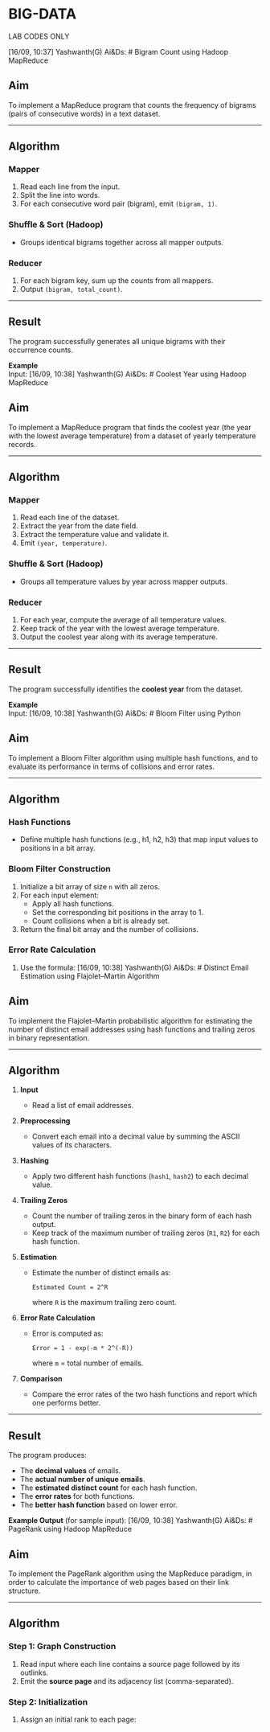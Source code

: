 # BIG-DATA
LAB CODES ONLY

[16/09, 10:37] Yashwanth(G) Ai&Ds: # Bigram Count using Hadoop MapReduce

## Aim
To implement a MapReduce program that counts the frequency of bigrams (pairs of consecutive words) in a text dataset.

---

## Algorithm

### Mapper
1. Read each line from the input.
2. Split the line into words.
3. For each consecutive word pair (bigram), emit `(bigram, 1)`.

### Shuffle & Sort (Hadoop)
- Groups identical bigrams together across all mapper outputs.

### Reducer
1. For each bigram key, sum up the counts from all mappers.
2. Output `(bigram, total_count)`.

---

## Result
The program successfully generates all unique bigrams with their occurrence counts.  

**Example**  
Input:
[16/09, 10:38] Yashwanth(G) Ai&Ds: # Coolest Year using Hadoop MapReduce

## Aim
To implement a MapReduce program that finds the coolest year (the year with the lowest average temperature) from a dataset of yearly temperature records.

---

## Algorithm

### Mapper
1. Read each line of the dataset.
2. Extract the year from the date field.
3. Extract the temperature value and validate it.
4. Emit `(year, temperature)`.

### Shuffle & Sort (Hadoop)
- Groups all temperature values by year across mapper outputs.

### Reducer
1. For each year, compute the average of all temperature values.
2. Keep track of the year with the lowest average temperature.
3. Output the coolest year along with its average temperature.

---

## Result
The program successfully identifies the **coolest year** from the dataset.  

**Example**  
Input:
[16/09, 10:38] Yashwanth(G) Ai&Ds: # Bloom Filter using Python

## Aim
To implement a Bloom Filter algorithm using multiple hash functions, and to evaluate its performance in terms of collisions and error rates.

---

## Algorithm

### Hash Functions
- Define multiple hash functions (e.g., h1, h2, h3) that map input values to positions in a bit array.

### Bloom Filter Construction
1. Initialize a bit array of size `n` with all zeros.
2. For each input element:
   - Apply all hash functions.
   - Set the corresponding bit positions in the array to 1.
   - Count collisions when a bit is already set.
3. Return the final bit array and the number of collisions.

### Error Rate Calculation
1. Use the formula:
[16/09, 10:38] Yashwanth(G) Ai&Ds: # Distinct Email Estimation using Flajolet–Martin Algorithm

## Aim
To implement the Flajolet–Martin probabilistic algorithm for estimating the number of distinct email addresses using hash functions and trailing zeros in binary representation.

---

## Algorithm

1. **Input**  
   - Read a list of email addresses.

2. **Preprocessing**  
   - Convert each email into a decimal value by summing the ASCII values of its characters.

3. **Hashing**  
   - Apply two different hash functions (`hash1`, `hash2`) to each decimal value.

4. **Trailing Zeros**  
   - Count the number of trailing zeros in the binary form of each hash output.  
   - Keep track of the maximum number of trailing zeros (`R1`, `R2`) for each hash function.

5. **Estimation**  
   - Estimate the number of distinct emails as:  
     ```
     Estimated Count = 2^R
     ```
     where `R` is the maximum trailing zero count.

6. **Error Rate Calculation**  
   - Error is computed as:  
     ```
     Error = 1 - exp(-m * 2^(-R))
     ```
     where `m` = total number of emails.

7. **Comparison**  
   - Compare the error rates of the two hash functions and report which one performs better.

---

## Result
The program produces:  
- The **decimal values** of emails.  
- The **actual number of unique emails**.  
- The **estimated distinct count** for each hash function.  
- The **error rates** for both functions.  
- The **better hash function** based on lower error.

**Example Output** (for sample input):
[16/09, 10:38] Yashwanth(G) Ai&Ds: # PageRank using Hadoop MapReduce

## Aim
To implement the PageRank algorithm using the MapReduce paradigm, in order to calculate the importance of web pages based on their link structure.

---

## Algorithm

### Step 1: Graph Construction
1. Read input where each line contains a source page followed by its outlinks.
2. Emit the **source page** and its adjacency list (comma-separated).

### Step 2: Initialization
1. Assign an initial rank to each page:
